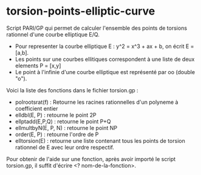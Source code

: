 # torsion-points-elliptic-curve
Script PARI/GP qui permet de calculer l'ensemble des points de torsions rationnel d'une courbe elliptique E/Q.

* Pour representer la courbe elliptique E : y^2 = x^3 + ax + b, on écrit E = [a,b].
* Les points sur une courbes ellitiques correspondent à une liste de deux elements P = [x,y]
* Le point à l'infinie d'une courbe elliptique est représenté par oo (double "o").

Voici la liste des fonctions dans le fichier torsion.gp :
* polrootsrat(f) : Retourne les racines rationnelles d'un polyneme à coefficient entier
* elldbl(E, P) : retourne le point 2P
* ellptadd(E,P,Q) : retourne le point P+Q
* ellmultbyN(E, P, N) : retourne le point NP
* order(E, P) : retourne l'ordre de P
* elltorsion(E) : retourne une liste contenant tous les points de torsion rationnel de E avec leur ordre respectif.

Pour obtenir de l'aide sur une fonction, après avoir importé le script torsion.gp, il suffit d'écrire <? nom-de-la-fonction>.
